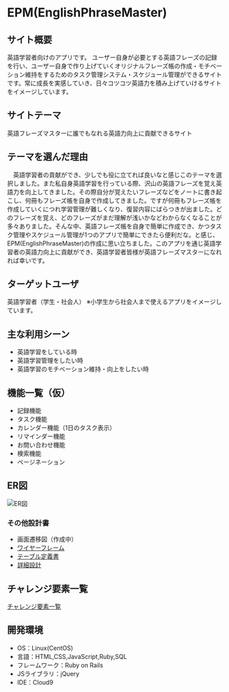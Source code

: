 # EPM(EnglishPhraseMaster)

## サイト概要
英語学習者向けのアプリです。
ユーザー自身が必要とする英語フレーズの記録を行い、ユーザー自身で作り上げていくオリジナルフレーズ帳の作成・モチベーション維持をするためのタスク管理システム・スケジュール管理ができるサイトです。常に成長を実感していき、日々コツコツ英語力を積み上げていけるサイトをイメージしています。

## サイトテーマ
英語フレーズマスターに誰でもなれる英語力向上に貢献できるサイト

## テーマを選んだ理由
　英語学習者の貢献ができ、少しでも役に立てれば良いなと感じこのテーマを選択しました。また私自身英語学習を行っている際、沢山の英語フレーズを覚え英語力を向上してきました。その際自分が覚えたいフレーズなどをノートに書き起こし、何冊もフレーズ帳を自身で作成してきました。ですが何冊もフレーズ帳を作成していくにつれ学習管理が難しくなり、復習内容にばらつきが出ました。どのフレーズを覚え、どのフレーズがまだ理解が浅いかなどわからなくなることが多々ありました。そんな中、英語フレーズ帳を自身で簡単に作成でき、かつタスク管理やスケジュール管理が1つのアプリで簡単にできたら便利だな。と感じ、EPM(EnglishPhraseMaster)の作成に思い立ちました。このアプリを通じ英語学習者の英語力向上に貢献ができ、英語学習者皆様が英語フレーズマスターになれれば幸いです。

## ターゲットユーザ
英語学習者（学生・社会人） ※小学生から社会人まで使えるアプリをイメージしています。

## 主な利用シーン
- 英語学習をしている時
- 英語学習管理をしたい時
- 英語学習のモチベーション維持・向上をしたい時

## 機能一覧（仮）
- 記録機能
- タスク機能
- カレンダー機能（1日のタスク表示）
- リマインダー機能
- お問い合わせ機能
- 検索機能
- ページネーション


## ER図
![ER図](https://user-images.githubusercontent.com/90984182/144701678-bb5d5b46-0237-4772-839c-329c205b0d1b.jpeg)

### その他設計書
- 画面遷移図（作成中）
- [ワイヤーフレーム](https://github.com/tayboy217/EPM/files/7653553/EnglishPhraseMaster.Image.drawio.pdf)
- [テーブル定義書](https://docs.google.com/spreadsheets/d/112JjwDTQdes9IgdLK4uTeMKm8Mk-7Nps0uqPaKogyxk/edit?usp=sharing)
- [詳細設計](https://docs.google.com/spreadsheets/d/1tK1s2RFElL6D6YgRcYi2Baa3WsXKAzHAJ2e6nAAsbYw/edit?usp=sharing)


## チャレンジ要素一覧
[チャレンジ要素一覧](https://docs.google.com/spreadsheets/d/1MfnYCNpz64U_wywOm3juZzdI1jaVRwaD64kSEASDYYM/edit?usp=sharing)

## 開発環境
- OS：Linux(CentOS)
- 言語：HTML,CSS,JavaScript,Ruby,SQL
- フレームワーク：Ruby on Rails
- JSライブラリ：jQuery
- IDE：Cloud9
